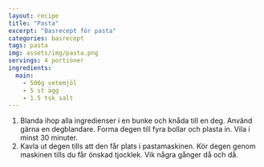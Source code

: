 ```yaml
---
layout: recipe
title: "Pasta"
excerpt: "Basrecept för pasta"
categories: basrecept
tags: pasta
img: assets/img/pasta.png
servings: 4 portioner
ingredients:
  main:
    - 500g vetemjöl
    - 5 st ägg
    - 1.5 tsk salt
---
```


1. Blanda ihop alla ingredienser i en bunke och knåda till en deg. Använd gärna
   en degblandare. Forma degen till fyra bollar och plasta in. Vila i minst 30
   minuter.
2. Kavla ut degen tills att den får plats i pastamaskinen. Kör degen genom
   maskinen tills du får önskad tjocklek. Vik några gånger då och då.
